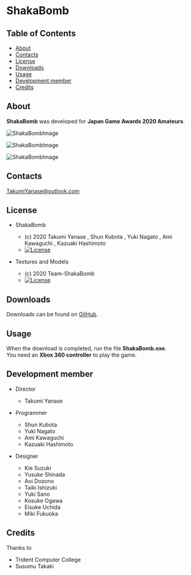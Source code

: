 # ShakaBomb

## Table of Contents

* [About](#about)
* [Contacts](#contacts)
* [License](#license)
* [Downloads](#downloads)
* [Usage](#usage)
* [Development member](#developmentmember)
* [Credits](#credits)

## About

**ShakaBomb** was developed for **Japan Game Awards 2020 Amateurs**.

<p><img src="https://github.com/Trident-CESA2020/CESA2020-ShakaBomb/blob/Images/Images/Title.png?raw=true" alt="ShakaBombImage" /></p>

<p><img src="https://github.com/Trident-CESA2020/CESA2020-ShakaBomb/blob/Images/Images/Image04.png?raw=true" alt="ShakaBombImage" /></p>

<p><img src="https://github.com/Trident-CESA2020/CESA2020-ShakaBomb/blob/Images/Images/Image03.png?raw=true" alt="ShakaBombImage" /></p>

## Contacts

TakumiYanase@outlook.com

## License

* ShakaBomb
  - (c) 2020 Takumi Yanase , Shun Kubota , Yuki Nagato , Ami Kawaguchi , Kazuaki Hashimoto
  - [![License](https://img.shields.io/badge/License-MIT-blue.svg?style=flat)](https://opensource.org/licenses/mit-license.php)
  
* Textures and Models
  - (c) 2020 Team-ShakaBomb
  - [![License](https://img.shields.io/badge/License-CC%20BY--NC--ND%204.0-yellow.svg?style=flat)](https://creativecommons.org/licenses/by-nc-nd/4.0/legalcode)

## Downloads

Downloads can be found on [GitHub](https://github.com/Trident-CESA2020/CESA2020-ShakaBomb/releases).  

## Usage

When the download is completed, run the file **ShakaBomb.exe**.  
You need an **Xbox 360 controller** to play the game.

## Development member

* Director
  - Takumi Yanase

* Programmer
  - Shun Kubota
  - Yuki Nagato
  - Ami Kawaguchi
  - Kazuaki Hashimoto

* Designer
  - Kie Suzuki
  - Yusuke Shinada
  - Aoi Dozono
  - Taiki Ishizuki
  - Yuki Sano
  - Kosuke Ogawa
  - Eisuke Uchida
  - Miki Fukuoka

## Credits

Thanks to

* Trident Computer College
* Susumu Takaki
